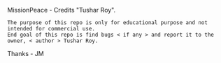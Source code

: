 MissionPeace - Credits "Tushar Roy".
	
    The purpose of this repo is only for educational purpose and not intended for commercial use.
	End goal of this repo is find bugs < if any > and report it to the owner, < author > Tushar Roy.

Thanks - JM
